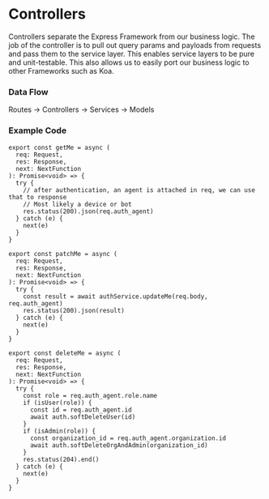 # Controllers

Controllers separate the Express Framework from our business logic. The job of the controller is to pull out query params and payloads from requests and pass them to the service layer. This enables service layers to be pure and unit-testable. This also allows us to easily port our business logic to other Frameworks such as Koa.

### Data Flow

Routes -> Controllers -> Services -> Models

### Example Code

```
export const getMe = async (
  req: Request,
  res: Response,
  next: NextFunction
): Promise<void> => {
  try {
    // after authentication, an agent is attached in req, we can use that to response
    // Most likely a device or bot
    res.status(200).json(req.auth_agent)
  } catch (e) {
    next(e)
  }
}

export const patchMe = async (
  req: Request,
  res: Response,
  next: NextFunction
): Promise<void> => {
  try {
    const result = await authService.updateMe(req.body, req.auth_agent)
    res.status(200).json(result)
  } catch (e) {
    next(e)
  }
}

export const deleteMe = async (
  req: Request,
  res: Response,
  next: NextFunction
): Promise<void> => {
  try {
    const role = req.auth_agent.role.name
    if (isUser(role)) {
      const id = req.auth_agent.id
      await auth.softDeleteUser(id)
    }
    if (isAdmin(role)) {
      const organization_id = req.auth_agent.organization.id
      await auth.softDeleteOrgAndAdmin(organization_id)
    }
    res.status(204).end()
  } catch (e) {
    next(e)
  }
}
```
